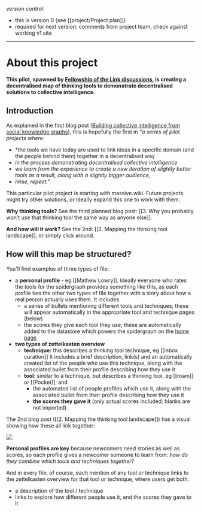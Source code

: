*version control*: 

* this is version 0 (see [[project/Project plan]])
* required for next version: comments from project team, check against working v1 site
---

# About this project
**This pilot, spawned by [Fellowship of the Link discussions](https://chat.collectivesensecommons.org/agora/pl/whw9kgizb7nifqbe6znu5cgrrr), is creating a decentralised map of thinking tools to demonstrate decentralised solutions to collective intelligence.** 

## Introduction
As explained in the first blog post  ([Building collective intelligence from social knowledge graphs](https://medium.com/@mathewlowry/building-collective-intelligence-from-social-knowledge-graphs-e3a465852e8b)), this is hopefully the first in *"a series of pilot projects where:*

- *the tools we have today are used to link ideas in a specific domain (and the people behind them) together in a decentralised way
- *in the process demonstrating decentralised collective intelligence*
- *we learn from the experience to create a new iteration of slightly better tools as a result, along with a slightly bigger audience,*
-  *rinse, repeat.*"

This particular pilot project is starting with massive.wiki. Future projects might try other solutions, or ideally expand this one to work with them.

**Why thinking tools?** See the third planned blog post: [[3. Why you probably won’t use that thinking tool the same way as anyone else]].

**And how will it work?** See the 2nd: [[2. Mapping the thinking tool landscape]], or simply click around.

## How will this map be structured?

You'll find examples of three types of file:

* a **personal profile** - eg [[Mathew Lowry]]. Ideally everyone who rates the tools for the spidergraph provides something like this, as each profile ties the other two types of file together with a story about how a real person actually uses them. It includes 
	* a series of bullets mentioning different tools and techniques; these will appear automatically in the appropriate tool and technique pages (below)
	* the scores they give each tool they use; these are automatically added to the datastore which powers the spidergraph on the [home page]([[README]]) 
* **two types of zettelkasten overview**
	* **technique:** this describes a thinking tool technique, eg [[inbox curation]] It includes a brief description, link(s) and an automatically created list of the people who use this technique, along with the associated bullet from their profile describing how they use it
	* **tool**: similar to a technique, but describes a thinking tool, eg [[roam]] or [[Pocket]], and
		* the automated list of people profiles which use it, along with the associated bullet from their profile describing how they use it
		* **the scores they gave it** (only actual scores included; blanks are not imported).

The 2nd blog post ([[2. Mapping the thinking tool landscape]]) has a visual showing how these all link together:
 

![](https://cdn-images-1.medium.com/max/1000/1*RFMbqtFqw7xHmotEmNFqEw.png)

**Personal profiles are key** because newcomers need stories as well as scores, so each profile gives a newcomer someone to learn from: *how do they combine which tools and techniques together*? 

And in every file, of course, each mention of any tool or technique links to the zettelkasten overview for that tool or technique, where users get both:

* a description of the tool / technique
* links to explore how different people use it, and the scores they gave to it
